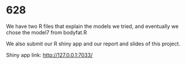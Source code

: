 # 628
We have two R files that explain the models we tried, and eventually we chose the model7 from bodyfat.R

We also submit our R shiny app and our report and slides of this project.






Shiny app link: http://127.0.0.1:7033/
